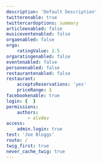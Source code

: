 ```yaml
---
description: 'Default Description'
twitterenable: true
twittercardoptions: summary
articleenabled: false
musiceventenabled: false
orgaenabled: false
orga:
    ratingValue: 2.5
orgaratingenabled: false
eventenabled: false
personenabled: false
restaurantenabled: false
restaurant:
    acceptsReservations: 'yes'
    priceRange: $
facebookenable: true
login: {  }
permissions:
    authors:
        - alvdev
access:
    admin.login: true
test: 'Joe Bloggs'
route: /
twig_first: true
never_cache_twig: true
---
```


